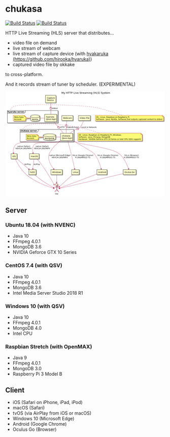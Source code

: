 # chukasa 

[![Build Status](https://travis-ci.org/hirooka/chukasa.svg?branch=master)](https://travis-ci.org/hirooka/chukasa) [![Build Status](https://circleci.com/gh/hirooka/chukasa.png?style=shield)](https://circleci.com/gh/hirooka/chukasa)

HTTP Live Streaming (HLS) server that distributes...

- video file on demand
- live stream of webcam
- live stream of capture device (with [hyakaruka (https://github.com/hirooka/hyaruka)](https://github.com/hirooka/hyaruka))
- captured video file by okkake

to cross-platform.

And it records stream of tuner by scheduler. (EXPERIMENTAL)

![](docs/a.png)

## Server

### Ubuntu 18.04 (with NVENC)

- Java 10
- FFmpeg 4.0.1
- MongoDB 3.6
- NVIDIA Geforce GTX 10 Series

### CentOS 7.4 (with QSV)

- Java 10
- FFmpeg 4.0.1
- MongoDB 3.6
- Intel Media Server Studio 2018 R1

### Windows 10 (with QSV)
- Java 10
- FFmpeg 4.0.1
- MongoDB 4.0
- Intel CPU

### Raspbian Stretch (with OpenMAX)

- Java 9
- FFmpeg 4.0.1
- MongoDB 3.0
- Raspberry Pi 3 Model B

## Client

- iOS (Safari on iPhone, iPad, iPod)
- macOS (Safari)
- tvOS (via AirPlay from iOS or macOS)
- Windows 10 (Microsoft Edge)
- Android (Google Chrome)
- Oculus Go (Browser)